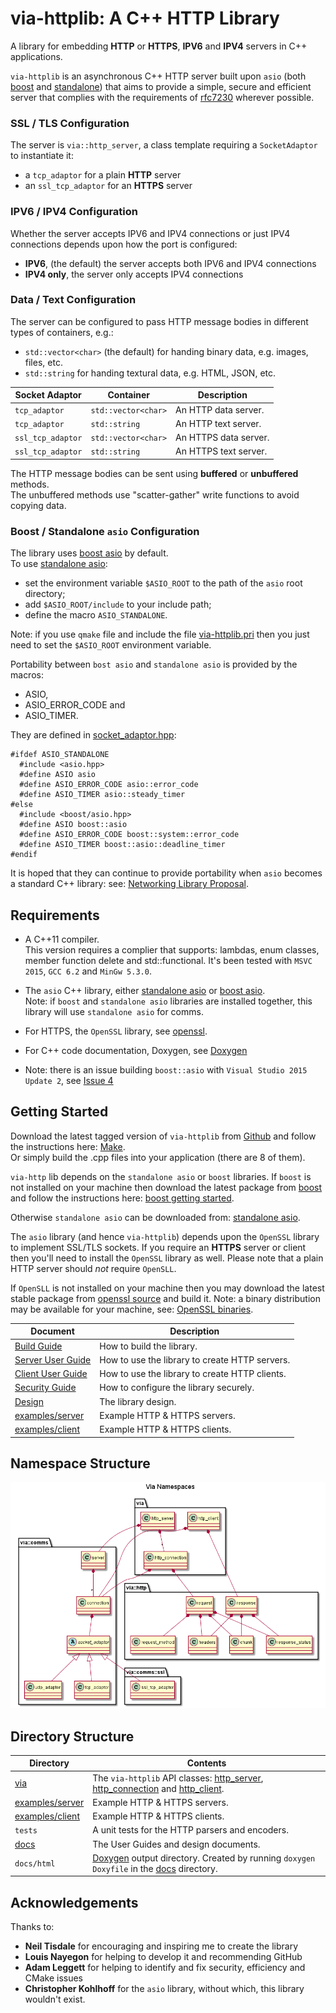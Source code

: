 via-httplib: A C++ HTTP Library
===============================

A library for embedding **HTTP** or **HTTPS**, **IPV6** and **IPV4** servers in C++ applications.

`via-httplib` is an asynchronous C++ HTTP server built upon `asio` (both
[boost](http://www.boost.org/doc/libs/1_62_0/doc/html/boost_asio.html) and
[standalone](http://think-async.com/)) 
that aims to provide a simple, secure and efficient server that complies with the
requirements of [rfc7230](https://tools.ietf.org/html/rfc7230)
wherever possible.

### SSL / TLS Configuration

The server is `via::http_server`, a class template requiring a
`SocketAdaptor` to instantiate it:

 + a `tcp_adaptor` for a plain **HTTP** server
 + an `ssl_tcp_adaptor` for an **HTTPS** server  
 
### IPV6 / IPV4 Configuration

Whether the server accepts IPV6 and IPV4 connections or just IPV4 connections
depends upon how the port is configured:

 + **IPV6**, (the default) the server accepts both IPV6 and IPV4 connections
 + **IPV4 only**, the server only accepts IPV4 connections  
 
### Data / Text Configuration

The server can be configured to pass HTTP message bodies in different types of
containers, e.g.:

   + `std::vector<char>` (the default) for handing binary data, e.g. images, files, etc.
   + `std::string` for handing textural data, e.g. HTML, JSON, etc.
  
| Socket Adaptor    | Container         | Description                   |
|-------------------|-------------------|-------------------------------|
| `tcp_adaptor`     | `std::vector<char>`   | An HTTP data server.  |
| `tcp_adaptor`     | `std::string`     | An HTTP text server.          |
| `ssl_tcp_adaptor` | `std::vector<char>`   | An HTTPS data server. |
| `ssl_tcp_adaptor` | `std::string`     | An HTTPS text server.         |

The HTTP message bodies can be sent using **buffered** or **unbuffered** methods.  
The unbuffered methods use "scatter-gather" write functions to avoid copying data.

### Boost / Standalone `asio` Configuration

The library uses [boost asio](http://www.boost.org/doc/libs/1_62_0/doc/html/boost_asio.html) by default.  
To use [standalone asio](http://think-async.com/):

   + set the environment variable `$ASIO_ROOT` to the path of the `asio` root directory;
   + add `$ASIO_ROOT/include` to your include path;
   + define the macro `ASIO_STANDALONE`.
   
Note: if you use `qmake` file and include the file [via-httplib.pri](via-httplib.pri) then you just
need to set the `$ASIO_ROOT` environment variable.

Portability between `bost asio` and `standalone asio` is provided by the macros:

   + ASIO,
   + ASIO_ERROR_CODE and
   + ASIO_TIMER.

They are defined in [socket_adaptor.hpp](include/via/comms/socket_adaptor.hpp):
   
	#ifdef ASIO_STANDALONE
	  #include <asio.hpp>
	  #define ASIO asio
	  #define ASIO_ERROR_CODE asio::error_code
	  #define ASIO_TIMER asio::steady_timer
	#else
	  #include <boost/asio.hpp>
	  #define ASIO boost::asio
	  #define ASIO_ERROR_CODE boost::system::error_code
	  #define ASIO_TIMER boost::asio::deadline_timer
	#endif
	
It is hoped that they can continue to provide portability when `asio` becomes a standard C++ library:
see: [Networking Library Proposal](http://open-std.org/JTC1/SC22/WG21/docs/papers/2015/n4478.html).

Requirements
------------

+ A C++11 compiler.   
This version requires a complier that supports:  lambdas, enum classes, member function delete
and std::functional. It's been tested with `MSVC 2015`, `GCC 6.2` and `MinGw 5.3.0`.  

+ The `asio` C++ library, either [standalone asio](http://think-async.com/) or [boost asio](http://www.boost.org/).  
Note: if `boost` and `standalone asio` libraries are installed together, this library will use
`standalone asio` for comms.

+ For HTTPS, the `OpenSSL` library, see [openssl](http://www.openssl.org/).

+ For C++ code documentation, Doxygen, see [Doxygen](http://www.stack.nl/~dimitri/doxygen/)

+ Note: there is an issue building `boost::asio` with `Visual Studio 2015 Update 2`, see [Issue 4](https://github.com/kenba/via-httplib/issues/4)

Getting Started
---------------

Download the latest tagged version of `via-httplib` from
[Github](https://github.com/kenba/via-httplib)
and follow the instructions here: [Make](docs/MAKE.md).  
Or simply build the .cpp files into your application (there are 8 of them).

`via-http` lib depends on the `standalone asio` or `boost` libraries.
If `boost` is not installed on your machine then download the latest package from
[boost](http://www.boost.org/) and follow the instructions here:
[boost getting started](http://www.boost.org/doc/libs/1_62_0/more/getting_started/index.html).

Otherwise `standalone asio` can be downloaded from: [standalone asio](http://think-async.com/).

The `asio` library (and hence `via-httplib`) depends upon the
`OpenSSL` library to implement SSL/TLS sockets.
If you require an **HTTPS** server or client then you'll need to install the
`OpenSSL` library as well.
Please note that a plain HTTP server should *not* require `OpenSLL`.

If `OpenSLL` is not installed on your machine then you may download the latest stable
package from [openssl source](http://www.openssl.org/source/) and build it.
Note: a binary distribution may be available for your machine,
see: [OpenSSL binaries](https://wiki.openssl.org/index.php/Binaries).

| Document | Description |
|----------|-------------|
| [Build Guide](docs/MAKE.md) | How to build the library. |
| [Server User Guide](docs/Server.md) | How to use the library to create HTTP servers. |
| [Client User Guide](docs/Client.md) | How to use the library to create HTTP clients. |
| [Security Guide](docs/Server_Security.md) | How to configure the library securely. |
| [Design](docs/Design_Top.md) | The library design. |
| [examples/server](examples/server) | Example HTTP & HTTPS servers. |
| [examples/client](examples/client) | Example HTTP & HTTPS clients. |

Namespace Structure
-------------------

![Via Namespaces](docs/images/via_namespaces.png)

Directory Structure
-------------------

| Directory            | Contents                                                                 |
|----------------------|--------------------------------------------------------------------------|
| [via](include/via)           | The `via-httplib` API classes: [http_server](include/via/http_server.hpp), [http_connection](include/via/http_connection.hpp) and [http_client](include/via/http_client.hpp). |
| [examples/server](examples/server) | Example HTTP & HTTPS servers.                              |
| [examples/client](examples/client) | Example HTTP & HTTPS clients.                              |
| `tests`              | A unit tests for the HTTP parsers and encoders.                          |
| [docs](docs)         | The User Guides and design documents.                                    |
| `docs/html`          | [Doxygen](http://www.stack.nl/~dimitri/doxygen/) output directory. Created by running `doxygen Doxyfile` in the [docs](docs) directory. | 

Acknowledgements
----------------

Thanks to:
 + **Neil Tisdale** for encouraging and inspiring me to create the library
 + **Louis Nayegon** for helping to develop it and recommending GitHub  
 + **Adam Leggett** for helping to identify and fix security, efficiency and CMake issues
 + **Christopher Kohlhoff** for the `asio` library, without which, this library wouldn't exist.
 